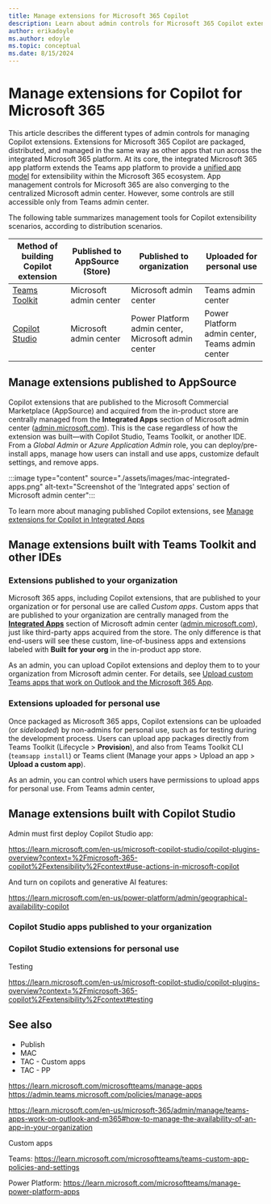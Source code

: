 ```yaml
---
title: Manage extensions for Microsoft 365 Copilot
description: Learn about admin controls for Microsoft 365 Copilot extensions
author: erikadoyle
ms.author: edoyle
ms.topic: conceptual
ms.date: 8/15/2024
---
```


# Manage extensions for Copilot for Microsoft 365

This article describes the different types of admin controls for managing Copilot extensions. Extensions for Microsoft 365 Copilot are packaged, distributed, and managed in the same way as other apps that run across the integrated Microsoft 365 platform. At its core, the integrated Microsoft 365 app platform extends the Teams app platform to provide a [unified app model](extensions-are-apps.md) for extensibility within the Microsoft 365 ecosystem. App management controls for Microsoft 365 are also converging to the centralized Microsoft admin center. However, some controls are still accessible only from Teams admin center.

The following table summarizes management tools for Copilot extensibility scenarios, according to  distribution scenarios.

| Method of building Copilot extension | Published to AppSource (Store) | Published to organization | Uploaded for personal use|
|----------|-----------|------------|-----------|
|[Teams Toolkit](#manage-extensions-built-with-teams-toolkit) | Microsoft admin center | Microsoft admin center| Teams admin center|
|[Copilot Studio](#manage-extensions-built-with-copilot-studio)| Microsoft admin center| Power Platform admin center, Microsoft admin center | Power Platform admin center, Teams admin center|

## Manage extensions published to AppSource

Copilot extensions that are published to the Microsoft Commercial Marketplace (AppSource) and acquired from the in-product store are centrally managed from the **Integrated Apps** section of Microsoft admin center ([admin.microsoft.com](https://admin.microsoft.com)). This is the case regardless of how the extension was built—with Copilot Studio, Teams Toolkit, or another IDE. From a *Global Admin* or *Azure Application Admin* role, you can deploy/pre-install apps, manage how users can install and use apps, customize default settings, and remove apps.

:::image type="content" source="./assets/images/mac-integrated-apps.png" alt-text="Screenshot of the 'Integrated apps' section of Microsoft admin center":::

To learn more about managing published Copilot extensions, see [Manage extensions for Copilot in Integrated Apps](/microsoft-365/admin/manage/manage-plugins-for-copilot-in-integrated-apps?context=/microsoft-365-copilot/extensibility/context)

## Manage extensions built with Teams Toolkit and other IDEs

### Extensions published to your organization

Microsoft 365 apps, including Copilot extensions, that are published to your organization or for personal use are called *Custom apps*. Custom apps that are published to your organization are centrally managed from the [**Integrated Apps**](/microsoft-365/admin/manage/manage-plugins-for-copilot-in-integrated-apps?context=/microsoft-365-copilot/extensibility/context) section of Microsoft admin center ([admin.microsoft.com](https://admin.microsoft.com)), just like third-party apps acquired from the store. The only difference is that end-users will see these custom, line-of-business apps and extensions labeled with **Built for your org** in the in-product app store.

As an admin, you can upload Copilot extensions and deploy them to to your organization from Microsoft admin center. For details, see [Upload custom Teams apps that work on Outlook and the Microsoft 365 App](/microsoft-365/admin/manage/teams-apps-work-on-outlook-and-m365#upload-custom-teams-apps-that-work-on-outlook-and-the-microsoft-365-app). 

### Extensions uploaded for personal use

Once packaged as Microsoft 365 apps, Copilot extensions can be uploaded (or *sideloaded*) by non-admins for personal use, such as for testing during the development process. Users can upload app packages directly from Teams Toolkit (Lifecycle > **Provision**), and also from Teams Toolkit CLI (`teamsapp install`) or Teams client (Manage your apps > Upload an app > **Upload a custom app**).

As an admin, you can control which users have permissions to upload apps for personal use. From Teams admin center, 

## Manage extensions built with Copilot Studio

Admin must first deploy Copilot Studio app:

https://learn.microsoft.com/en-us/microsoft-copilot-studio/copilot-plugins-overview?context=%2Fmicrosoft-365-copilot%2Fextensibility%2Fcontext#use-actions-in-microsoft-copilot

And turn on copilots and generative AI features:

https://learn.microsoft.com/en-us/power-platform/admin/geographical-availability-copilot

### Copilot Studio apps published to your organization



### Copilot Studio extensions for personal use

Testing

https://learn.microsoft.com/en-us/microsoft-copilot-studio/copilot-plugins-overview?context=%2Fmicrosoft-365-copilot%2Fextensibility%2Fcontext#testing

## See also

- Publish
- MAC
- TAC - Custom apps
- TAC - PP

https://learn.microsoft.com/microsoftteams/manage-apps
https://admin.teams.microsoft.com/policies/manage-apps

https://learn.microsoft.com/en-us/microsoft-365/admin/manage/teams-apps-work-on-outlook-and-m365#how-to-manage-the-availability-of-an-app-in-your-organization

Custom apps

Teams: https://learn.microsoft.com/microsoftteams/teams-custom-app-policies-and-settings

Power Platform: https://learn.microsoft.com/microsoftteams/manage-power-platform-apps

